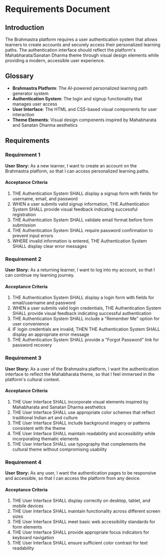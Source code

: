 # Requirements Document

## Introduction

The Brahmastra platform requires a user authentication system that allows learners to create accounts and securely access their personalized learning paths. The authentication interface should reflect the platform's Mahabharata/Sanatan Dharma theme through visual design elements while providing a modern, accessible user experience.

## Glossary

- **Brahmastra Platform**: The AI-powered personalized learning path generator system
- **Authentication System**: The login and signup functionality that manages user access
- **User Interface**: The HTML and CSS-based visual components for user interaction
- **Theme Elements**: Visual design components inspired by Mahabharata and Sanatan Dharma aesthetics

## Requirements

### Requirement 1

**User Story:** As a new learner, I want to create an account on the Brahmastra platform, so that I can access personalized learning paths.

#### Acceptance Criteria

1. THE Authentication System SHALL display a signup form with fields for username, email, and password
2. WHEN a user submits valid signup information, THE Authentication System SHALL provide visual feedback indicating successful registration
3. THE Authentication System SHALL validate email format before form submission
4. THE Authentication System SHALL require password confirmation to prevent input errors
5. WHERE invalid information is entered, THE Authentication System SHALL display clear error messages

### Requirement 2

**User Story:** As a returning learner, I want to log into my account, so that I can continue my learning journey.

#### Acceptance Criteria

1. THE Authentication System SHALL display a login form with fields for email/username and password
2. WHEN a user submits valid login credentials, THE Authentication System SHALL provide visual feedback indicating successful authentication
3. THE Authentication System SHALL include a "Remember Me" option for user convenience
4. IF login credentials are invalid, THEN THE Authentication System SHALL display an appropriate error message
5. THE Authentication System SHALL provide a "Forgot Password" link for password recovery

### Requirement 3

**User Story:** As a user of the Brahmastra platform, I want the authentication interface to reflect the Mahabharata theme, so that I feel immersed in the platform's cultural context.

#### Acceptance Criteria

1. THE User Interface SHALL incorporate visual elements inspired by Mahabharata and Sanatan Dharma aesthetics
2. THE User Interface SHALL use appropriate color schemes that reflect traditional Indian art and culture
3. THE User Interface SHALL include background imagery or patterns consistent with the theme
4. THE User Interface SHALL maintain readability and accessibility while incorporating thematic elements
5. THE User Interface SHALL use typography that complements the cultural theme without compromising usability

### Requirement 4

**User Story:** As any user, I want the authentication pages to be responsive and accessible, so that I can access the platform from any device.

#### Acceptance Criteria

1. THE User Interface SHALL display correctly on desktop, tablet, and mobile devices
2. THE User Interface SHALL maintain functionality across different screen sizes
3. THE User Interface SHALL meet basic web accessibility standards for form elements
4. THE User Interface SHALL provide appropriate focus indicators for keyboard navigation
5. THE User Interface SHALL ensure sufficient color contrast for text readability